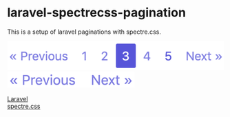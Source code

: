 # laravel-spectrecss-pagination

This is a setup of laravel paginations with spectre.css.

![pagination](https://github.com/kondonator/laravel-spectrecss-pagination/blob/master/public/images/pagination.png)  
![simple-pagination](https://github.com/kondonator/laravel-spectrecss-pagination/blob/master/public/images/simple-pagination.png)


[Laravel](https://laravel.com/)  
[spectre.css](https://picturepan2.github.io/spectre/)
